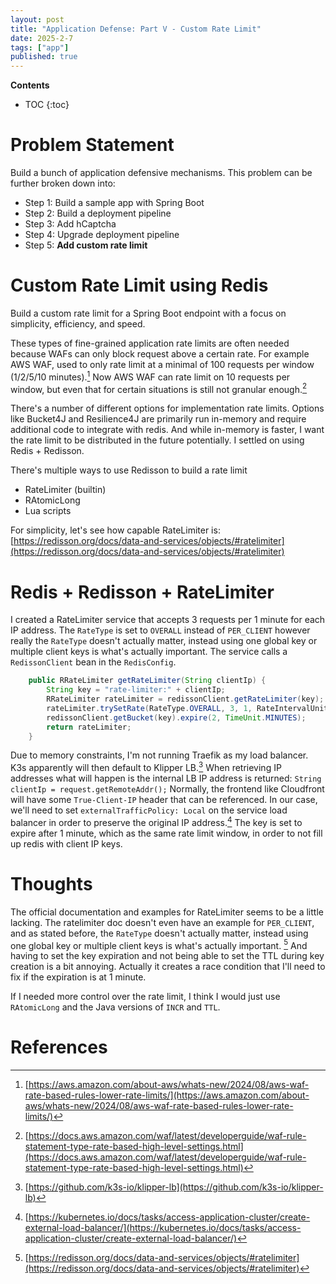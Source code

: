 ```yaml
---
layout: post
title: "Application Defense: Part V - Custom Rate Limit"
date: 2025-2-7
tags: ["app"]
published: true
---
```


**Contents**
* TOC
{:toc}

# Problem Statement

Build a bunch of application defensive mechanisms. This problem can be further broken down into:

* Step 1: Build a sample app with Spring Boot
* Step 2: Build a deployment pipeline
* Step 3: Add hCaptcha
* Step 4: Upgrade deployment pipeline
* Step 5: **Add custom rate limit**

# Custom Rate Limit using Redis

Build a custom rate limit for a Spring Boot endpoint with a focus on simplicity, efficiency, and speed. 

These types of fine-grained application rate limits are often needed because WAFs can only block request above a certain rate. For example AWS WAF, used to only rate limit at a minimal of 100 requests per window (1/2/5/10 minutes).[^1] Now AWS WAF can rate limit on 10 requests per window, but even that for certain situations is still not granular enough.[^2] 

There's a number of different options for implementation rate limits. Options like Bucket4J and Resilience4J are primarily run in-memory and require additional code to integrate with redis. And while in-memory is faster, I want the rate limit to be distributed in the future potentially. I settled on using Redis + Redisson.

There's multiple ways to use Redisson to build a rate limit

* RateLimiter (builtin)
* RAtomicLong
* Lua scripts

For simplicity, let's see how capable RateLimiter is: [https://redisson.org/docs/data-and-services/objects/#ratelimiter](https://redisson.org/docs/data-and-services/objects/#ratelimiter)

# Redis + Redisson + RateLimiter

I created a RateLimiter service that accepts 3 requests per 1 minute for each IP address. The `RateType` is set to `OVERALL` instead of `PER_CLIENT` however really the `RateType` doesn't actually matter, instead using one global key or multiple client keys is what's actually important. The service calls a `RedissonClient` bean in the `RedisConfig`. 

```java
    public RRateLimiter getRateLimiter(String clientIp) {
        String key = "rate-limiter:" + clientIp; 
        RRateLimiter rateLimiter = redissonClient.getRateLimiter(key);
        rateLimiter.trySetRate(RateType.OVERALL, 3, 1, RateIntervalUnit.MINUTES);
        redissonClient.getBucket(key).expire(2, TimeUnit.MINUTES); 
        return rateLimiter;
    }
```

Due to memory constraints, I'm not running Traefik as my load balancer. K3s apparently will then default to Klipper LB.[^3] When retrieving IP addresses what will happen is the internal LB IP address is returned: `String clientIp = request.getRemoteAddr();` Normally, the frontend like Cloudfront will have some `True-Client-IP` header that can be referenced. In our case, we'll need to set `externalTrafficPolicy: Local` on the service load balancer in order to preserve the original IP address.[^4] The key is set to expire after 1 minute, which as the same rate limit window, in order to not fill up redis with client IP keys. 

# Thoughts

The official documentation and examples for RateLimiter seems to be a little lacking. The ratelimiter doc doesn't even have an example for `PER_CLIENT`, and as stated before, the `RateType` doesn't actually matter, instead using one global key or multiple client keys is what's actually important. [^5] And having to set the key expiration and not being able to set the TTL during key creation is a bit annoying. Actually it creates a race condition that I'll need to fix if the expiration is at 1 minute. 

If I needed more control over the rate limit, I think I would just use `RAtomicLong` and the Java versions of `INCR` and `TTL`. 

# References

[^1]: [https://aws.amazon.com/about-aws/whats-new/2024/08/aws-waf-rate-based-rules-lower-rate-limits/](https://aws.amazon.com/about-aws/whats-new/2024/08/aws-waf-rate-based-rules-lower-rate-limits/)

[^2]: [https://docs.aws.amazon.com/waf/latest/developerguide/waf-rule-statement-type-rate-based-high-level-settings.html](https://docs.aws.amazon.com/waf/latest/developerguide/waf-rule-statement-type-rate-based-high-level-settings.html)

[^3]: [https://github.com/k3s-io/klipper-lb](https://github.com/k3s-io/klipper-lb)

[^4]: [https://kubernetes.io/docs/tasks/access-application-cluster/create-external-load-balancer/](https://kubernetes.io/docs/tasks/access-application-cluster/create-external-load-balancer/)

[^5]: [https://redisson.org/docs/data-and-services/objects/#ratelimiter](https://redisson.org/docs/data-and-services/objects/#ratelimiter)
